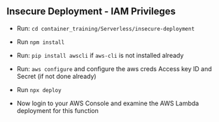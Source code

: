 ## Insecure Deployment - IAM Privileges


* Run: `cd container_training/Serverless/insecure-deployment`

* Run `npm install`

* Run: `pip install awscli` if `aws-cli` is not installed already

* Run: `aws configure` and configure the aws creds Access key ID and Secret (if not done already)

* Run `npx deploy`

* Now login to your AWS Console and examine the AWS Lambda deployment for this function
